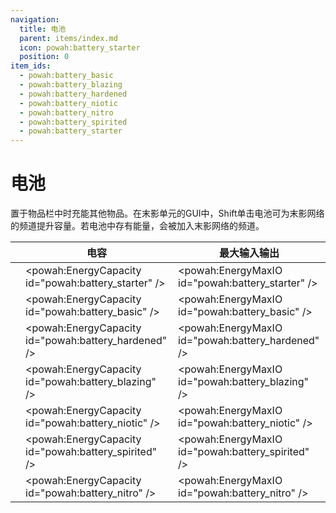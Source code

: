 ```yaml
---
navigation:
  title: 电池
  parent: items/index.md
  icon: powah:battery_starter
  position: 0
item_ids:
  - powah:battery_basic
  - powah:battery_blazing
  - powah:battery_hardened
  - powah:battery_niotic
  - powah:battery_nitro
  - powah:battery_spirited
  - powah:battery_starter
---
```


# 电池

置于物品栏中时充能其他物品。在末影单元的GUI中，Shift单击电池可为末影网络的频道提升容量。若电池中存有能量，会被加入末影网络的频道。 

|                                          | 电容                                                   | 最大输入输出                                            |
| ---------------------------------------- | ---------------------------------------------------- | ------------------------------------------------- |
| <ItemLink id="powah:battery_starter" />  | <powah:EnergyCapacity id="powah:battery_starter" />  | <powah:EnergyMaxIO id="powah:battery_starter" />  |
| <ItemLink id="powah:battery_basic" />    | <powah:EnergyCapacity id="powah:battery_basic" />    | <powah:EnergyMaxIO id="powah:battery_basic" />    |
| <ItemLink id="powah:battery_hardened" /> | <powah:EnergyCapacity id="powah:battery_hardened" /> | <powah:EnergyMaxIO id="powah:battery_hardened" /> |
| <ItemLink id="powah:battery_blazing" />  | <powah:EnergyCapacity id="powah:battery_blazing" />  | <powah:EnergyMaxIO id="powah:battery_blazing" />  |
| <ItemLink id="powah:battery_niotic" />   | <powah:EnergyCapacity id="powah:battery_niotic" />   | <powah:EnergyMaxIO id="powah:battery_niotic" />   |
| <ItemLink id="powah:battery_spirited" /> | <powah:EnergyCapacity id="powah:battery_spirited" /> | <powah:EnergyMaxIO id="powah:battery_spirited" /> |
| <ItemLink id="powah:battery_nitro" />    | <powah:EnergyCapacity id="powah:battery_nitro" />    | <powah:EnergyMaxIO id="powah:battery_nitro" />    |

<Row>
<RecipesFor id="powah:battery_starter" />
<RecipesFor id="powah:battery_basic" />
<RecipesFor id="powah:battery_hardened" />
<RecipesFor id="powah:battery_blazing" />
<RecipesFor id="powah:battery_niotic" />
<RecipesFor id="powah:battery_spirited" />
<RecipesFor id="powah:battery_nitro" />
</Row>